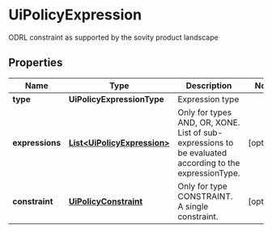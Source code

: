 

# UiPolicyExpression

ODRL constraint as supported by the sovity product landscape

## Properties

| Name | Type | Description | Notes |
|------------ | ------------- | ------------- | -------------|
|**type** | **UiPolicyExpressionType** | Expression type |  |
|**expressions** | [**List&lt;UiPolicyExpression&gt;**](UiPolicyExpression.md) | Only for types AND, OR, XONE. List of sub-expressions to be evaluated according to the expressionType. |  [optional] |
|**constraint** | [**UiPolicyConstraint**](UiPolicyConstraint.md) | Only for type CONSTRAINT. A single constraint. |  [optional] |



